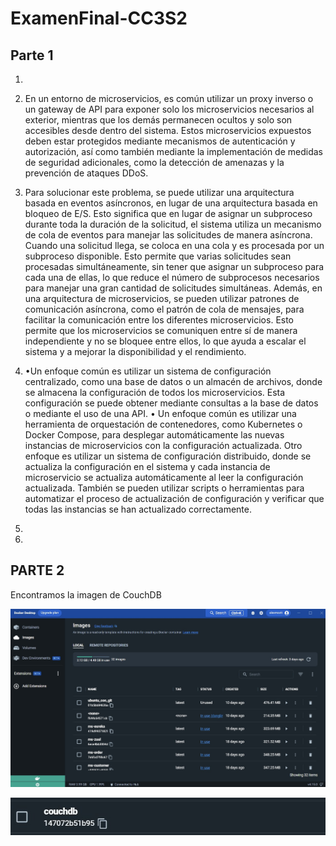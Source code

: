 # ExamenFinal-CC3S2

## Parte 1
1.

2. En un entorno de microservicios, es común utilizar un proxy inverso o un gateway de API para exponer solo los microservicios necesarios al exterior, mientras que los demás permanecen ocultos y solo son accesibles desde dentro del sistema. Estos microservicios expuestos deben estar protegidos mediante mecanismos de autenticación y autorización, así como también mediante la implementación de medidas de seguridad adicionales, como la detección de amenazas y la prevención de ataques DDoS.

3. Para solucionar este problema, se puede utilizar una arquitectura basada en eventos asíncronos, en lugar de una arquitectura basada en bloqueo de E/S. Esto significa que en lugar de asignar un subproceso durante toda la duración de la solicitud, el sistema utiliza un mecanismo de cola de eventos para manejar las solicitudes de manera asíncrona.
Cuando una solicitud llega, se coloca en una cola y es procesada por un subproceso disponible. Esto permite que varias solicitudes sean procesadas simultáneamente, sin tener que asignar un subproceso para cada una de ellas, lo que reduce el número de subprocesos necesarios para manejar una gran cantidad de solicitudes simultáneas.
Además, en una arquitectura de microservicios, se pueden utilizar patrones de comunicación asíncrona, como el patrón de cola de mensajes, para facilitar la comunicación entre los diferentes microservicios. Esto permite que los microservicios se comuniquen entre sí de manera independiente y no se bloquee entre ellos, lo que ayuda a escalar el sistema y a mejorar la disponibilidad y el rendimiento.

4. •Un enfoque común es utilizar un sistema de configuración centralizado, como una base de datos o un almacén de archivos, donde se almacena la configuración de todos los microservicios. Esta configuración se puede obtener mediante consultas a la base de datos o mediante el uso de una API.
• Un enfoque común es utilizar una herramienta de orquestación de contenedores, como Kubernetes o Docker Compose, para desplegar automáticamente las nuevas instancias de microservicios con la configuración actualizada.
Otro enfoque es utilizar un sistema de configuración distribuido, donde se actualiza la configuración en el sistema y cada instancia de microservicio se actualiza automáticamente al leer la configuración actualizada.
También se pueden utilizar scripts o herramientas para automatizar el proceso de actualización de configuración y verificar que todas las instancias se han actualizado correctamente.

5. 

6. 

## PARTE 2

Encontramos la imagen de CouchDB

![docker.search.couchdb.jgp](https://github.com/alexmzztt/ExamenFinal-CC3S2/blob/main/assets/docker.search.couchdb.jpg)

![couchdb.image.jgp](https://github.com/alexmzztt/ExamenFinal-CC3S2/blob/main/assets/couchdb.image.jpg)
